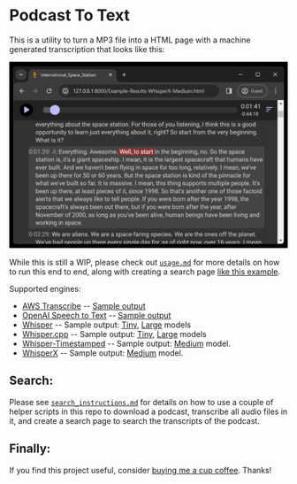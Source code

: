 # Podcast To Text

This is a utility to turn a MP3 file into a HTML page with a machine generated transcription that looks like this:

![Preview](examples/preview.png)

While this is still a WIP, please check out [`usage.md`](usage.md) for more details on how to run this end to end, along 
with creating a search page [like this example](https://seligman.github.io/podcasts/houston_we_have_a_podcast/houston_we_have_a_podcast.html).

Supported engines:

* [AWS Transcribe](https://aws.amazon.com/transcribe/) -- [Sample output](https://seligman.github.io/podcast_to_text/Example-Results-AWS-Transcribe.html)
* [OpenAI Speech to Text](https://platform.openai.com/docs/guides/speech-to-text) -- [Sample output](https://seligman.github.io/podcast_to_text/Example-Results-OpenAI.html)
* [Whisper](https://github.com/openai/whisper) -- Sample output: [Tiny](https://seligman.github.io/podcast_to_text/Example-Results-Whisper-Tiny.html), [Large](https://seligman.github.io/podcast_to_text/Example-Results-Whisper-Large.html) models
* [Whisper.cpp](https://github.com/ggerganov/whisper.cpp) -- Sample output: [Tiny](https://seligman.github.io/podcast_to_text/Example-Results-Whisper_CPP-Tiny.html), [Large](https://seligman.github.io/podcast_to_text/Example-Results-Whisper_CPP-Large.html) models
* [Whisper-Timestamped](https://github.com/linto-ai/whisper-timestamped) -- Sample output: [Medium](https://seligman.github.io/podcast_to_text/Example-Results-WhisperTimestamped-Medium.html) model.
* [WhisperX](https://github.com/m-bain/whisperX) -- Sample output: [Medium](https://seligman.github.io/podcast_to_text/Example-Results-WhisperX-Medium.html) model.

## Search:

Please see [`search_instructions.md`](search_instructions.md) for details on how to use a couple of helper scripts in this repo to download a podcast, transcribe all audio files in it, and create a search page to search the transcripts of the podcast.

## Finally:

If you find this project useful, consider [buying me a cup coffee](https://coff.ee/seligman).  Thanks!
